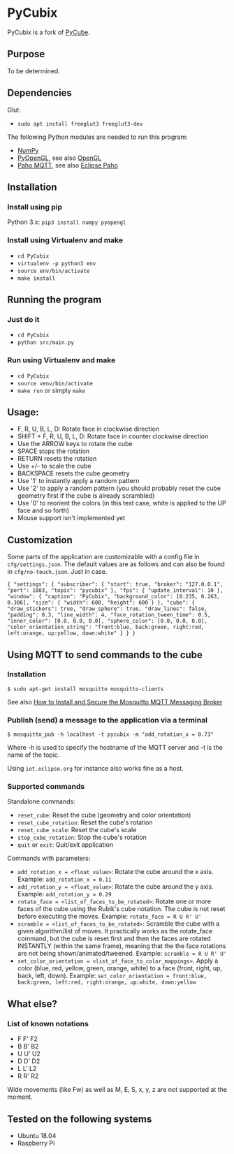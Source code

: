 # PyCubix

PyCubix is a fork of [PyCube](https://github.com/mtking2/PyCube).

## Purpose

To be determined.

## Dependencies

Glut:
- `sudo apt install freeglut3 freeglut3-dev`

The following Python modules are needed to run this program:
- [NumPy](http://www.numpy.org/)
- [PyOpenGL](pyopengl.sourceforge.net/), see also [OpenGL](https://www.opengl.org/)
- [Paho MQTT](https://pypi.org/project/paho-mqtt/), see also [Eclipse Paho](https://www.eclipse.org/paho/)

## Installation

### Install using pip

Python 3.x: `pip3 install numpy pyopengl`

### Install using Virtualenv and make

- `cd PyCubix`
- `virtualenv -p python3 env`
- `source env/bin/activate`
- `make install`

## Running the program

### Just do it

- `cd PyCubix`
- `python src/main.py`

### Run using Virtualenv and make

- `cd PyCubix`
- `source venv/bin/activate`
- `make run` or simply `make`

## Usage:

- F, R, U, B, L, D: Rotate face in clockwise direction
- SHIFT + F, R, U, B, L, D: Rotate face in counter clockwise direction
- Use the ARROW keys to rotate the cube
- SPACE stops the rotation
- RETURN resets the rotation
- Use +/- to scale the cube
- BACKSPACE resets the cube geometry
- Use '1' to instantly apply a random pattern
- Use '2' to apply a random pattern (you should probably reset the cube geometry first if the cube is already scrambled)
- Use '0' to reorient the colors (in this test case, white is applied to the UP face and so forth)
- Mouse support isn't implemented yet

## Customization

Some parts of the application are customizable with a config file in `cfg/settings.json`. The default values are as follows and can also be found in `cfg/no-touch.json`. Just in case.

`{
    "settings": {
        "subscriber": {
            "start": true,
            "broker": "127.0.0.1",
            "port": 1883,
            "topic": "pycubix"
        },
        "fps": {
            "update_interval": 10
        },
        "window": {
            "caption": "PyCubix",
            "background_color": [0.235, 0.263, 0.306],
            "size": {
                "width": 600,
                "height": 600
            }
        },
        "cube": {
            "draw_stickers": true,
            "draw_sphere": true,
            "draw_lines": false,
            "padding": 0.3,
            "line_width": 4,
            "face_rotation_tween_time": 0.5,
            "inner_color": [0.0, 0.0, 0.0],
            "sphere_color": [0.0, 0.0, 0.0],
            "color_orientation_string": "front:blue, back:green, right:red, left:orange, up:yellow, down:white"
        }
    }
}`

## Using MQTT to send commands to the cube

### Installation

`$ sudo apt-get install mosquitto mosquitto-clients`

See also [How to Install and Secure the Mosquitto MQTT Messaging Broker](https://www.digitalocean.com/community/tutorials/how-to-install-and-secure-the-mosquitto-mqtt-messaging-broker-on-ubuntu-16-04)

### Publish (send) a message to the application via a terminal

`$ mosquitto_pub -h localhost -t pycubix -m "add_rotation_x = 0.73"`

Where -h is used to specify the hostname of the MQTT server and -t is the name of the topic.

Using `iot.eclipse.org` for instance also works fine as a host.

### Supported commands

Standalone commands:
- `reset_cube`: Reset the cube (geometry and color orientation)
- `reset_cube_rotation`: Reset the cube's rotation
- `reset_cube_scale`: Reset the cube's scale
- `stop_cube_rotation`: Stop the cube's rotation
- `quit` or `exit`: Quit/exit application

Commands with parameters:
- `add_rotation_x = <float_value>`: Rotate the cube around the x axis. Example: `add_rotation_x = 0.11`
- `add_rotation_y = <float_value>`: Rotate the cube around the y axis. Example: `add_rotation_y = 0.29`
- `rotate_face = <list_of_faces_to_be_rotated>`: Rotate one or more faces of the cube using the Rubik's cube notation. The cube is not reset before executing the moves. Example: `rotate_face = R U R' U'`
- `scramble = <list_of_faces_to_be_rotated>`: Scramble the cube with a given algorithm/list of moves. It practically works as the rotate_face command, but the cube is reset first and then the faces are rotated INSTANTLY (within the same frame), meaning that the the face rotations are not being shown/animated/tweened. Example: `scramble = R U R' U'`
- `set_color_orientation = <list_of_face_to_color_mappings>`. Apply a color (blue, red, yellow, green, orange, white) to a face (front, right, up, back, left, down). Example: `set_color_orientation = front:blue, back:green, left:red, right:orange, up:white, down:yellow`

## What else?

### List of known notations

- F F' F2
- B B' B2
- U U' U2
- D D' D2
- L L' L2
- R R' R2

Wide movements (like Fw) as well as M, E, S, x, y, z are not supported at the moment.

## Tested on the following systems
- Ubuntu 18.04
- Raspberry Pi
